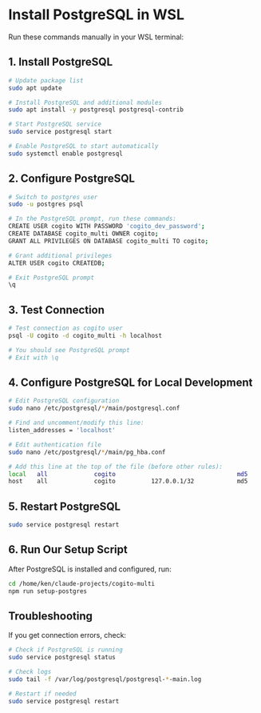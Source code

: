 # Install PostgreSQL in WSL

Run these commands manually in your WSL terminal:

## 1. Install PostgreSQL

```bash
# Update package list
sudo apt update

# Install PostgreSQL and additional modules
sudo apt install -y postgresql postgresql-contrib

# Start PostgreSQL service
sudo service postgresql start

# Enable PostgreSQL to start automatically
sudo systemctl enable postgresql
```

## 2. Configure PostgreSQL

```bash
# Switch to postgres user
sudo -u postgres psql

# In the PostgreSQL prompt, run these commands:
CREATE USER cogito WITH PASSWORD 'cogito_dev_password';
CREATE DATABASE cogito_multi OWNER cogito;
GRANT ALL PRIVILEGES ON DATABASE cogito_multi TO cogito;

# Grant additional privileges
ALTER USER cogito CREATEDB;

# Exit PostgreSQL prompt
\q
```

## 3. Test Connection

```bash
# Test connection as cogito user
psql -U cogito -d cogito_multi -h localhost

# You should see PostgreSQL prompt
# Exit with \q
```

## 4. Configure PostgreSQL for Local Development

```bash
# Edit PostgreSQL configuration
sudo nano /etc/postgresql/*/main/postgresql.conf

# Find and uncomment/modify this line:
listen_addresses = 'localhost'

# Edit authentication file
sudo nano /etc/postgresql/*/main/pg_hba.conf

# Add this line at the top of the file (before other rules):
local   all             cogito                                  md5
host    all             cogito          127.0.0.1/32            md5
```

## 5. Restart PostgreSQL

```bash
sudo service postgresql restart
```

## 6. Run Our Setup Script

After PostgreSQL is installed and configured, run:

```bash
cd /home/ken/claude-projects/cogito-multi
npm run setup-postgres
```

## Troubleshooting

If you get connection errors, check:

```bash
# Check if PostgreSQL is running
sudo service postgresql status

# Check logs
sudo tail -f /var/log/postgresql/postgresql-*-main.log

# Restart if needed
sudo service postgresql restart
```